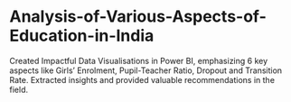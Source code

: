 # Analysis-of-Various-Aspects-of-Education-in-India
Created Impactful Data Visualisations in Power BI, emphasizing 6 key aspects like Girls’ Enrolment, Pupil-Teacher
Ratio, Dropout and Transition Rate.
Extracted insights and provided valuable recommendations in the field.
